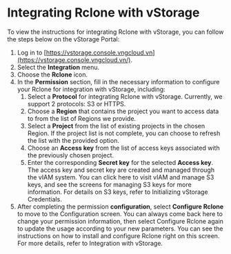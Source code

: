 # Integrating Rclone with vStorage

To view the instructions for integrating Rclone with vStorage, you can follow the steps below on the vStorage Portal:

1. Log in to [https://vstorage.console.vngcloud.vn](https://vstorage.console.vngcloud.vn/).
2. Select the **Integration** menu.
3. Choose the **Rclone** icon.
4. In the **Permission** section, fill in the necessary information to configure your Rclone for integration with vStorage, including:
   1. Select a **Protocol** for integrating Rclone with vStorage. Currently, we support 2 protocols: S3 or HTTPS.
   2. Choose a **Region** that contains the project you want to access data to from the list of Regions we provide.
   3. Select a **Project** from the list of existing projects in the chosen Region. If the project list is not complete, you can choose to refresh the list with the provided option.
   4. Choose an **Access key** from the list of access keys associated with the previously chosen project.
   5. Enter the corresponding **Secret key** for the selected **Access key**. The access key and secret key are created and managed through the vIAM system. You can click here to visit vIAM and manage S3 keys, and see the screens for managing S3 keys for more information. For details on S3 keys, refer to Initializing vStorage Credentials.
5. After completing the permission **configuration**, select **Configure Rclone** to move to the Configuration screen. You can always come back here to change your permission information, then select Configure Rclone again to update the usage according to your new parameters. You can see the instructions on how to install and configure Rclone right on this screen. For more details, refer to Integration with vStorage.
